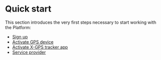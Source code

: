 # Quick start

This section introduces the very first steps necessary to start working with the Platform:

* [Sign up](sign-up.md)
* [Activate GPS device](activate-gps-device.md)
* [Activate X-GPS tracker app](activate-x-gps-tracker-app.md)
* [Service provider](service-provider.md)
